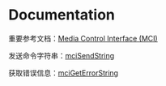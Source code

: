 # Documentation

重要参考文档：[Media Control Interface (MCI)](https://learn.microsoft.com/en-us/windows/win32/multimedia/mci)

发送命令字符串：[mciSendString](https://learn.microsoft.com/en-us/previous-versions//dd757161(v=vs.85))

获取错误信息：[mciGetErrorString](https://learn.microsoft.com/en-us/previous-versions//dd757158(v=vs.85))
